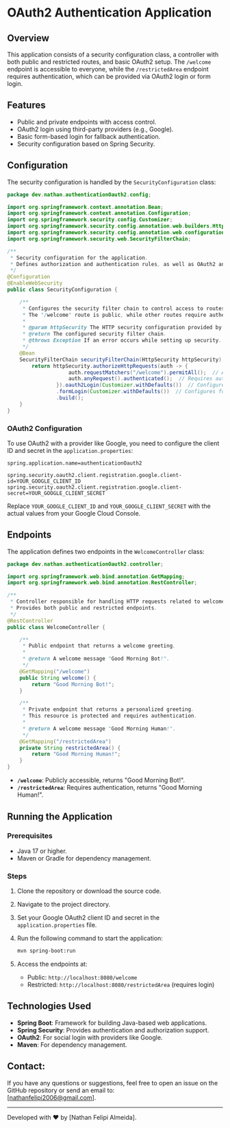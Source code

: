 # OAuth2 Authentication Application

## Overview

This application consists of a security configuration class, a controller with both public and restricted routes, and basic OAuth2 setup. The `/welcome` endpoint is accessible to everyone, while the `/restrictedArea` endpoint requires authentication, which can be provided via OAuth2 login or form login.

## Features

- Public and private endpoints with access control.
- OAuth2 login using third-party providers (e.g., Google).
- Basic form-based login for fallback authentication.
- Security configuration based on Spring Security.

## Configuration

The security configuration is handled by the `SecurityConfiguration` class:

```java
package dev.nathan.authenticationOauth2.config;

import org.springframework.context.annotation.Bean;
import org.springframework.context.annotation.Configuration;
import org.springframework.security.config.Customizer;
import org.springframework.security.config.annotation.web.builders.HttpSecurity;
import org.springframework.security.config.annotation.web.configuration.EnableWebSecurity;
import org.springframework.security.web.SecurityFilterChain;

/**
 * Security configuration for the application.
 * Defines authorization and authentication rules, as well as OAuth2 and form login settings.
 */
@Configuration
@EnableWebSecurity
public class SecurityConfiguration {

    /**
     * Configures the security filter chain to control access to routes.
     * The "/welcome" route is public, while other routes require authentication.
     *
     * @param httpSecurity The HTTP security configuration provided by Spring Security.
     * @return The configured security filter chain.
     * @throws Exception If an error occurs while setting up security.
     */
    @Bean
    SecurityFilterChain securityFilterChain(HttpSecurity httpSecurity) throws Exception {
        return httpSecurity.authorizeHttpRequests(auth -> {
                    auth.requestMatchers("/welcome").permitAll();  // Allows public access to the "/welcome" route
                    auth.anyRequest().authenticated();  // Requires authentication for any other route
                }).oauth2Login(Customizer.withDefaults())  // Configures OAuth2 login
                .formLogin(Customizer.withDefaults())  // Configures form-based login
                .build();
    }
}
```

### OAuth2 Configuration

To use OAuth2 with a provider like Google, you need to configure the client ID and secret in the `application.properties`:

```
spring.application.name=authenticationOauth2

spring.security.oauth2.client.registration.google.client-id=YOUR_GOOGLE_CLIENT_ID
spring.security.oauth2.client.registration.google.client-secret=YOUR_GOOGLE_CLIENT_SECRET
```

Replace `YOUR_GOOGLE_CLIENT_ID` and `YOUR_GOOGLE_CLIENT_SECRET` with the actual values from your Google Cloud Console.

## Endpoints

The application defines two endpoints in the `WelcomeController` class:

```java
package dev.nathan.authenticationOauth2.controller;

import org.springframework.web.bind.annotation.GetMapping;
import org.springframework.web.bind.annotation.RestController;

/**
 * Controller responsible for handling HTTP requests related to welcome messages.
 * Provides both public and restricted endpoints.
 */
@RestController
public class WelcomeController {

    /**
     * Public endpoint that returns a welcome greeting.
     *
     * @return A welcome message "Good Morning Bot!".
     */
    @GetMapping("/welcome")
    public String welcome() {
        return "Good Morning Bot!";
    }

    /**
     * Private endpoint that returns a personalized greeting.
     * This resource is protected and requires authentication.
     *
     * @return A welcome message "Good Morning Human!".
     */
    @GetMapping("/restrictedArea")
    private String restrictedArea() {
        return "Good Morning Human!";
    }
}
```

- **`/welcome`**: Publicly accessible, returns "Good Morning Bot!".
- **`/restrictedArea`**: Requires authentication, returns "Good Morning Human!".

## Running the Application

### Prerequisites

- Java 17 or higher.
- Maven or Gradle for dependency management.

### Steps

1. Clone the repository or download the source code.
2. Navigate to the project directory.
3. Set your Google OAuth2 client ID and secret in the `application.properties` file.
4. Run the following command to start the application:

   ```bash
   mvn spring-boot:run
   ```

5. Access the endpoints at:

   - Public: `http://localhost:8080/welcome`
   - Restricted: `http://localhost:8080/restrictedArea` (requires login)

## Technologies Used

- **Spring Boot**: Framework for building Java-based web applications.
- **Spring Security**: Provides authentication and authorization support.
- **OAuth2**: For social login with providers like Google.
- **Maven**: For dependency management.

## Contact:

If you have any questions or suggestions, feel free to open an issue on the GitHub repository or send an email to:  
[nathanfelipi2006@gmail.com].

---

Developed with ❤️ by [Nathan Felipi Almeida].
